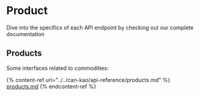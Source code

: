 # Product

Dive into the specifics of each API endpoint by checking out our complete documentation

## Products

Some interfaces related to commodities:

{% content-ref url="../../can-kao/api-reference/products.md" %}
[products.md](../../can-kao/api-reference/products.md)
{% endcontent-ref %}
